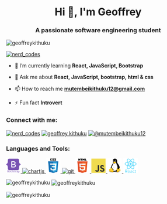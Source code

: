 <h1 align="center">Hi 👋, I'm Geoffrey</h1>
<h3 align="center">A passionate software engineering student</h3>

<p align="left"> <img src="https://komarev.com/ghpvc/?username=geoffreykithuku&label=Profile%20views&color=0e75b6&style=flat" alt="geoffreykithuku" /> </p>

<p align="left"> <a href="https://twitter.com/nerd_codes" target="blank"><img src="https://img.shields.io/twitter/follow/nerd_codes?logo=twitter&style=for-the-badge" alt="nerd_codes" /></a> </p>

- 🌱 I’m currently learning **React, JavaScript, Bootstrap**

- 💬 Ask me about **React, JavaScript, bootstrap, html & css**

- 📫 How to reach me **mutembeikithuku12@gmail.com**

- ⚡ Fun fact **Introvert**

<h3 align="left">Connect with me:</h3>
<p align="left">
<a href="https://twitter.com/nerd_codes" target="blank"><img align="center" src="https://raw.githubusercontent.com/rahuldkjain/github-profile-readme-generator/master/src/images/icons/Social/twitter.svg" alt="nerd_codes" height="30" width="40" /></a>
<a href="https://linkedin.com/in/geoffrey kithuku" target="blank"><img align="center" src="https://raw.githubusercontent.com/rahuldkjain/github-profile-readme-generator/master/src/images/icons/Social/linked-in-alt.svg" alt="geoffrey kithuku" height="30" width="40" /></a>
<a href="https://medium.com/@mutembeikithuku12" target="blank"><img align="center" src="https://raw.githubusercontent.com/rahuldkjain/github-profile-readme-generator/master/src/images/icons/Social/medium.svg" alt="@mutembeikithuku12" height="30" width="40" /></a>
</p>

<h3 align="left">Languages and Tools:</h3>
<p align="left"> <a href="https://getbootstrap.com" target="_blank" rel="noreferrer"> <img src="https://raw.githubusercontent.com/devicons/devicon/master/icons/bootstrap/bootstrap-plain-wordmark.svg" alt="bootstrap" width="40" height="40"/> </a> <a href="https://www.chartjs.org" target="_blank" rel="noreferrer"> <img src="https://www.chartjs.org/media/logo-title.svg" alt="chartjs" width="40" height="40"/> </a> <a href="https://www.w3schools.com/css/" target="_blank" rel="noreferrer"> <img src="https://raw.githubusercontent.com/devicons/devicon/master/icons/css3/css3-original-wordmark.svg" alt="css3" width="40" height="40"/> </a> <a href="https://git-scm.com/" target="_blank" rel="noreferrer"> <img src="https://www.vectorlogo.zone/logos/git-scm/git-scm-icon.svg" alt="git" width="40" height="40"/> </a> <a href="https://www.w3.org/html/" target="_blank" rel="noreferrer"> <img src="https://raw.githubusercontent.com/devicons/devicon/master/icons/html5/html5-original-wordmark.svg" alt="html5" width="40" height="40"/> </a> <a href="https://developer.mozilla.org/en-US/docs/Web/JavaScript" target="_blank" rel="noreferrer"> <img src="https://raw.githubusercontent.com/devicons/devicon/master/icons/javascript/javascript-original.svg" alt="javascript" width="40" height="40"/> </a> <a href="https://www.linux.org/" target="_blank" rel="noreferrer"> <img src="https://raw.githubusercontent.com/devicons/devicon/master/icons/linux/linux-original.svg" alt="linux" width="40" height="40"/> </a> <a href="https://reactjs.org/" target="_blank" rel="noreferrer"> <img src="https://raw.githubusercontent.com/devicons/devicon/master/icons/react/react-original-wordmark.svg" alt="react" width="40" height="40"/> </a> </p>

<p><img align="left" src="https://github-readme-stats.vercel.app/api/top-langs?username=geoffreykithuku&show_icons=true&locale=en&layout=compact" alt="geoffreykithuku" /></p>

<p>&nbsp;<img align="center" src="https://github-readme-stats.vercel.app/api?username=geoffreykithuku&show_icons=true&locale=en" alt="geoffreykithuku" /></p>

<p><img align="center" src="https://github-readme-streak-stats.herokuapp.com/?user=geoffreykithuku&" alt="geoffreykithuku" /></p>
